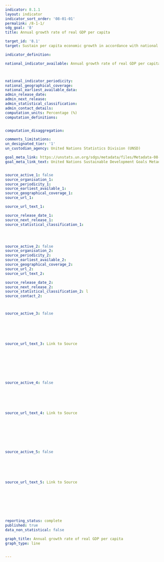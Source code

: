 ```yaml
---
indicator: 8.1.1
layout: indicator
indicator_sort_order: '08-01-01'
permalink: /8-1-1/
sdg_goal: '8'
title: Annual growth rate of real GDP per capita

target_id: '8.1'
target: Sustain per capita economic growth in accordance with national circumstances and, in particular, at least 7 per cent gross domestic product growth per annum in the least developed countries

indicator_definition:

national_indicator_available: Annual growth rate of real GDP per capita



national_indicator_periodicity:
national_geographical_coverage:
national_earliest_available_data:
admin_release_date:
admin_next_release:
admin_statistical_classification:  
admin_contact_details:
computation_units: Percentage (%) 
computation_definitions:


computation_disaggregation:  

comments_limitations:
un_designated_tier: '1'
un_custodian_agency: United Nations Statistics Division (UNSD)

goal_meta_link: https://unstats.un.org/sdgs/metadata/files/Metadata-08-01-01.pdf
goal_meta_link_text: United Nations Sustainable Development Goals Metadata (PDF 232KB)


source_active_1: false
source_organisation_1:
source_periodicity_1:
source_earliest_available_1:
source_geographical_coverage_1:
source_url_1:

source_url_text_1:

source_release_date_1:
source_next_release_1:
source_statistical_classification_1:




source_active_2: false
source_organisation_2:
source_periodicity_2:
source_earliest_available_2:
source_geographical_coverage_2:
source_url_2:
source_url_text_2:

source_release_date_2:
source_next_release_2:
source_statistical_classification_2: l
source_contact_2:



source_active_3: false






source_url_text_3: Link to Source








source_active_4: false






source_url_text_4: Link to Source








source_active_5: false






source_url_text_5: Link to Source








reporting_status: complete
published: true
data_non_statistical: false

graph_title: Annual growth rate of real GDP per capita
graph_type: line


---
```

